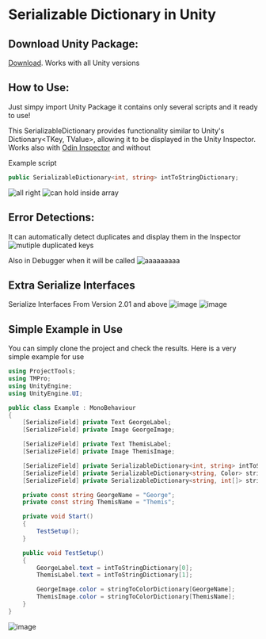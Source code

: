 # Serializable Dictionary in Unity

## Download Unity Package:
[Download](https://github.com/EduardMalkhasyan/Serializable-Dictionary-Unity/releases). Works with all Unity versions

## How to Use:
Just simpy import Unity Package it contains only several scripts and it ready to use!

This SerializableDictionary provides functionality similar to Unity's Dictionary<TKey, TValue>, allowing it to be displayed in the Unity Inspector.
Works also with [Odin Inspector](https://odininspector.com/) and without

Example script
```csharp
public SerializableDictionary<int, string> intToStringDictionary;
```

![all right](https://github.com/EduardMalkhasyan/Serializable-Dictionary-Unity/assets/78969017/e0ae59f1-1b72-4d33-bb18-c2a1e1c802d4)
![can hold inside array](https://github.com/EduardMalkhasyan/Serializable-Dictionary-Unity/assets/78969017/0c4a7b6e-2323-47b4-9fd9-f5f2d45c8ec6)

## Error Detections:

It can automatically detect duplicates and display them in the Inspector
![mutiple duplicated keys](https://github.com/EduardMalkhasyan/Serializable-Dictionary-Unity/assets/78969017/99fc3aef-d764-436a-8b48-0bab0983700e)

Also in Debugger when it will be called
![aaaaaaaaa](https://github.com/EduardMalkhasyan/Serializable-Dictionary-Unity/assets/78969017/fd9ba251-1389-4a5f-8d21-018d87e718f3)

## Extra Serialize Interfaces
Serialize Interfaces From Version 2.01 and above
![image](https://github.com/EduardMalkhasyan/Serializable-Dictionary-Unity/assets/78969017/9750342a-19fd-4b5d-8462-566972f41d0a)
![image](https://github.com/EduardMalkhasyan/Serializable-Dictionary-Unity/assets/78969017/558baa41-43be-4fd3-a4b0-2fd50ce60720)

## Simple Example in Use
You can simply clone the project and check the results. Here is a very simple example for use

```csharp
using ProjectTools;
using TMPro;
using UnityEngine;
using UnityEngine.UI;

public class Example : MonoBehaviour
{
    [SerializeField] private Text GeorgeLabel;
    [SerializeField] private Image GeorgeImage;

    [SerializeField] private Text ThemisLabel;
    [SerializeField] private Image ThemisImage;

    [SerializeField] private SerializableDictionary<int, string> intToStringDictionary;
    [SerializeField] private SerializableDictionary<string, Color> stringToColorDictionary;
    [SerializeField] private SerializableDictionary<string, int[]> stringToIntArrayDictionary;

    private const string GeorgeName = "George";
    private const string ThemisName = "Themis";

    private void Start()
    {
        TestSetup();
    }

    public void TestSetup()
    {
        GeorgeLabel.text = intToStringDictionary[0];
        ThemisLabel.text = intToStringDictionary[1];

        GeorgeImage.color = stringToColorDictionary[GeorgeName];
        ThemisImage.color = stringToColorDictionary[ThemisName];
    }
}
```

![image](https://github.com/EduardMalkhasyan/Serializable-Dictionary-Unity/assets/78969017/6de88d75-b586-4ae4-a8bd-371670e250a5)
